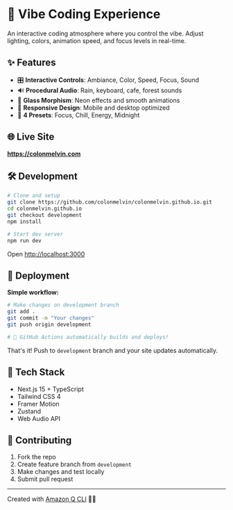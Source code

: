 # 🎵 Vibe Coding Experience

An interactive coding atmosphere where you control the vibe. Adjust lighting, colors, animation speed, and focus levels in real-time.

## ✨ Features

- 🎛️ **Interactive Controls**: Ambiance, Color, Speed, Focus, Sound
- 🔊 **Procedural Audio**: Rain, keyboard, cafe, forest sounds
- 🎨 **Glass Morphism**: Neon effects and smooth animations
- 📱 **Responsive Design**: Mobile and desktop optimized
- 🎯 **4 Presets**: Focus, Chill, Energy, Midnight

## 🌐 Live Site

**https://colonmelvin.com**

## 🛠️ Development

```bash
# Clone and setup
git clone https://github.com/colonmelvin/colonmelvin.github.io.git
cd colonmelvin.github.io
git checkout development
npm install

# Start dev server
npm run dev
```

Open [http://localhost:3000](http://localhost:3000)

## 🚀 Deployment

**Simple workflow:**

```bash
# Make changes on development branch
git add .
git commit -m "Your changes"
git push origin development

# 🎉 GitHub Actions automatically builds and deploys!
```

That's it! Push to `development` branch and your site updates automatically.

## 🎨 Tech Stack

- Next.js 15 + TypeScript
- Tailwind CSS 4
- Framer Motion
- Zustand
- Web Audio API

## 🤝 Contributing

1. Fork the repo
2. Create feature branch from `development`
3. Make changes and test locally
4. Submit pull request

---

Created with [Amazon Q CLI](https://github.com/aws/amazon-q-developer-cli) 🤖✨

